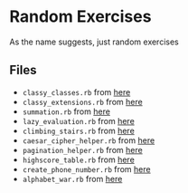 # Random Exercises

As the name suggests, just random exercises

## Files

- `classy_classes.rb` from [here](https://www.codewars.com/kata/classy-classes/train/ruby)
- `classy_extensions.rb` from [here](https://www.codewars.com/kata/classy-extentions/train/ruby)
- `summation.rb` from [here](https://www.codewars.com/kata/grasshopper-summation/train/ruby)
- `lazy_evaluation.rb` from [here](https://www.hackerrank.com/challenges/ruby-lazy/problem)
- `climbing_stairs.rb` from [here](https://leetcode.com/problems/climbing-stairs/)
- `caesar_cipher_helper.rb` from [here](https://www.codewars.com/kata/caesar-cipher-helper/train/ruby) 
- `pagination_helper.rb` from [here](https://www.codewars.com/kata/paginationhelper/train/ruby)
- `highscore_table.rb` from [here](https://www.codewars.com/kata/high-score-table)
- `create_phone_number.rb` from [here](https://www.codewars.com/kata/create-phone-number/train/ruby)
- `alphabet_war.rb` from [here](https://www.codewars.com/kata/alphabet-war/train/ruby)
